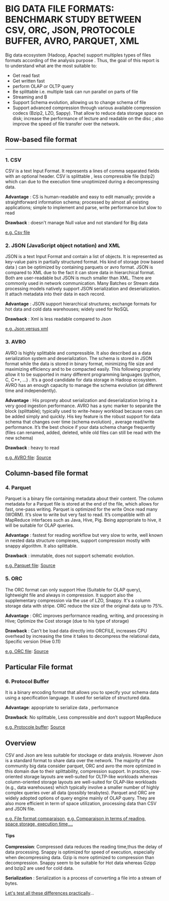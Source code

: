 
# BIG DATA FILE FORMATS: BENCHMARK STUDY BETWEEN CSV, ORC, JSON, PROTOCOLE BUFFER, AVRO, PARQUET, XML #

Big data ecosystem (Hadoop, Apache) support multiples types of files formats according of the analysis purpose . Thus, the goal of this report is to understand what are the most suitable to:

+	Get read fast 
+	Get written fast 
+	perform OLAP or OLTP query 
+	Be splittable i.e. multiple task can run parallel on parts of file
+   Streaming and B
+	Support Schema evolution, allowing us to change schema of file
+	Support advanced compression through various available compression codecs (Bzip2, LZO, Sappy). That allow to reduce data storage space on disk; increase the performance of lecture and readable on the disc ; also improve the speed of file transfer over the network.

## **Row-based file format**
------
### 1. CSV 
CSV is a text Input Format. It represents a lines of comma separated fields with an optional header. CSV is splittable , less compressible file (bzip2) which can due to the execution time unoptimized during a decompressing data.

__Advantage__ : CS is human-readable and easy to edit manually; provide a straightforward information schema;  processed by almost all existing applications; simple to implement and parse, write performance but slow to read

__Drawback__ : doesn't manage Null value and not standard for Big data

[e.g. Csv file](https://user-images.githubusercontent.com/51121757/80033301-616a7c80-84e4-11ea-80e4-b03bffc27669.JPG)

### 2. JSON (JavaScript object notation) and XML

JSON is a text Input Format and contain a list of objects. It is represented as key-value pairs in partially structured format. His kind of storage (row based data ) can be optimized by containing parquets or avro format. JSON is compared to XML due to the fact it can store data in hierarchical format. Both are user-readable but JSON is much smaller than XML. There are commonly used in network communication.
Many Batches or Stream data processing models natively support JSON serialization and deserialization. It attach metadata into their data in each record. 


__Advantage__ : JSON support hierarchical structures; exchange formats for hot data and cold data warehouses; widely used for NoSQL 

__Drawback__ : Xml is less readable compared to Json

[e.g. Json versus xml](https://user-images.githubusercontent.com/51121757/80033313-662f3080-84e4-11ea-8e18-35addbcee12a.JPG)

### 3. AVRO

AVRO is highly splittable and compressible. It also described as a data serialization system and deserialization. The schema is stored in JSON format while the data is stored in binary format, minimizing file size and maximizing efficiency and to be compacted easily. This following propriety allow it to be supported in many different programming languages (python, C, C++, …) .
It’s a good candidate for data storage in Hadoop ecosystem. AVRO has an enough capacity to manage the schema evolution (at different time and independently).

__Advantage__ : His proprety about serialization and deserialization bring it a very good ingestion performance.
AVRO has a sync marker to separate the block (splittable); typically used to write-heavy workload because rows can be added simply and quickly. His key feature is the robust support for data schema that changes over time (schema evolution) , average read/write performance. It’s the best choice if your data schema change frequently (files can renamed, added, deleted, while old files can still be read with the new schema)

__Drawback__ : heavy to read

[e.g. AVRO file](https://user-images.githubusercontent.com/51121757/80033375-8232d200-84e4-11ea-9531-076f72e30bea.JPG):
    [Source](https://blog.clairvoyantsoft.com/big-data-file-formats-3fb659903271)

## **Column-based file format**

### 4. Parquet

Parquet is a binary file containing  metadata about their content. The column metadata for a Parquet file is stored at the end of the file, which allows for fast, one-pass writing. Parquet is optimized for the write Once read many (WORM). It’s slow to write but very fast to read. It’s compatible with all MapReduce interfaces such as Java, Hive, Pig. Being appropriate to hive, it will be suitable for OLAP queries.

__Advantage__ : fastest for reading workflow but very slow to write, well known in nested data structure complexes, support compression mostly with snappy algorithm. It also splittable.

__Drawback__ : immutable, does not support schematic evolution. 

[e.g. Parquet file](https://user-images.githubusercontent.com/51121757/80033382-852dc280-84e4-11ea-8fbb-f29ef9d06ff1.JPG):
     [Source](https://netjs.blogspot.com/2018/07/parquet-file-format-in-hadoop.html) 

### 5. ORC

The ORC format can only support Hive (Suitable for OLAP query), lightweight file and always in compression. It support also the supplementary compression via the use of LZO, Snappy. It's a column storage data with stripe. ORC reduce the size of the original data up to 75%.

__Advantage__ : ORC improves performance reading, writing, and processing in Hive; Optimize the Cost storage
 (due to his type of storage)
 
__Drawback__ : Can’t be load data directly into ORCFILE, increases CPU overhead by increasing the time it takes to decompress the relational data, Specific version (Hive 0.11)

[e.g. ORC file](https://user-images.githubusercontent.com/51121757/80036471-b066e080-84e9-11ea-9525-2a1a4c26104d.JPG):
     [Source](https://cwiki.apache.org/confluence/display/Hive/LanguageManual+ORC) 

## **Particular File format**

### 6. Protocol Buffer

It is a binary encoding format that allows you to specify your schema data using a specification language. It used for serialize of structured data.

__Advantage__: appopriate to serialize data , performance 

__Drawback__: No splittable, Less compressible and don’t support MapReduce

[e.g. Protocole buffer](https://user-images.githubusercontent.com/51121757/80033392-8828b300-84e4-11ea-84df-01326a4b56ac.JPG):
       [Source](https://blog.eleven-labs.com/fr/presentation-protocol-buffers/)                                                                                                                                                           
##  Overview
CSV and Json are less suitable for stockage or data analysis. However Json is a standard format to share data over the network. The majority of the community big data consider parquet, ORC and avro the more optimized in this domain due to their splittability, compression support. 
In practice, row-oriented storage layouts are well-suited for OLTP-like workloads whereas column-oriented storage layouts are well-suited for OLAP-like workloads (e.g., data warehouses) which typically involve a smaller number of highly complex queries over all data (possibly terabytes). Parquet and ORC are widely adopted options of query engine mainly of OLAP query. They are also more efficient in term of space utilization, processing data than CSV and JSON file.

[e.g. File format comparaison](https://2s7gjr373w3x22jf92z99mgm5w-wpengine.netdna-ssl.com/wp-content/uploads/2018/05/Nexla-File-Format.png), [e.g. Comparaison in terms of reading, space,storage, execution time,...](https://luminousmen.com/post/big-data-file-formats)

#### Tips

__Compression__:  Compressed data reduces the reading time,thus the delay of data processing. Snappy is optimized for speed of execution, especially when decompressing data. Gzip is more optimized to compression than decompression. Snappy seem to be suitable for Hot data whereas Gzipp and bzip2 are used for cold data.


__Serialization__ : Serialization is a process of converting a file into a stream of bytes.
 


[Let's test all these differences practically](https://github.com/Sohou08/Hadoop-Spark/tree/master/file_format/pratice_test)...

                                                                                                                    








